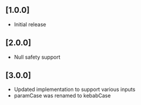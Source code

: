 ## [1.0.0]

- Initial release

## [2.0.0]

- Null safety support

## [3.0.0]

- Updated implementation to support various inputs
- paramCase was renamed to kebabCase